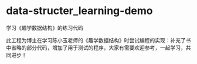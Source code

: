# data-structer_learning-demo
学习《趣学数据结构》的练习代码

此工程为博主在学习陈小玉老师的《趣学数据结构》时尝试编程的实现：补充了书中省略的部分代码，增加了用于测试的程序，大家有需要欢迎参考，一起学习，共同进步！
